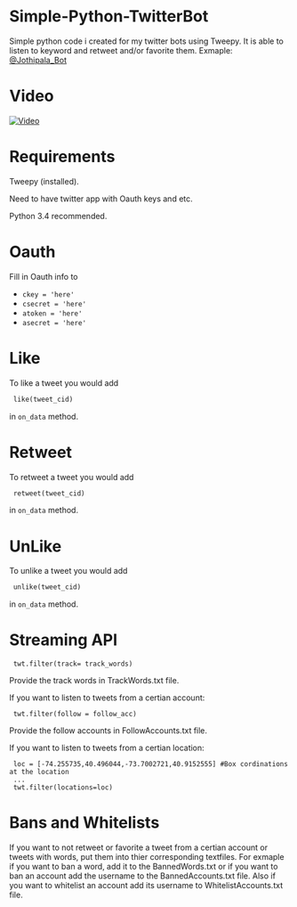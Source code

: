 # Simple-Python-TwitterBot 


Simple python code i created for my twitter bots using Tweepy. It is able to listen to keyword and retweet and/or favorite them. Exmaple: [@Jothipala_Bot](https://twitter.com/Jothipala_Bot)


# Video
[![Video](http://i.imgur.com/14lnzbS.png)](http://www.youtube.com/watch?v=OurIac65qqI)


# Requirements 
Tweepy (installed).


Need to have twitter app with Oauth keys and etc.


Python 3.4 recommended.


# Oauth
Fill in Oauth info to

* `ckey = 'here'`
* `csecret = 'here'`
* `atoken = 'here'`
* `asecret = 'here'`

# Like
To like a tweet you would add

```python
 like(tweet_cid)
```

in ```on_data``` method. 

# Retweet
To retweet a tweet you would add

```python
 retweet(tweet_cid)
```

in ```on_data``` method. 


# UnLike
To unlike a tweet you would add

```python
 unlike(tweet_cid)
```

in ```on_data``` method. 

# Streaming API

``` 
 twt.filter(track= track_words) 
```
Provide the track words in TrackWords.txt file.


If you want to listen to tweets from a certian account:

```
 twt.filter(follow = follow_acc)
```
Provide the follow accounts in FollowAccounts.txt file.


If you want to listen to tweets from a certian location:
```
 loc = [-74.255735,40.496044,-73.7002721,40.9152555] #Box cordinations at the location
 ...
 twt.filter(locations=loc)
```


# Bans and Whitelists
If you want to not retweet or favorite a tweet from a certian account or tweets with words,
put them into thier corresponding textfiles. For exmaple if you want to ban a word, add it to 
the BannedWords.txt or if you want to ban an account add the username to the BannedAccounts.txt file.
Also if you want to whitelist an account add its username to WhitelistAccounts.txt file.
